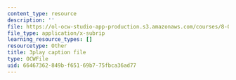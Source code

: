 ```yaml
---
content_type: resource
description: ''
file: https://ol-ocw-studio-app-production.s3.amazonaws.com/courses/8-01sc-classical-mechanics-fall-2016/66467362849bf65169b775fbca36ad77_lkeX42KQjac.srt
file_type: application/x-subrip
learning_resource_types: []
resourcetype: Other
title: 3play caption file
type: OCWFile
uid: 66467362-849b-f651-69b7-75fbca36ad77
---
```

